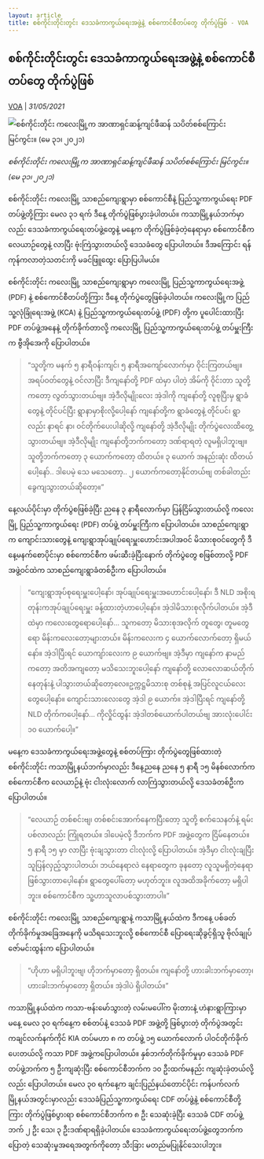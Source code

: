 ```yaml
---
layout: article
title: စစ်ကိုင်းတိုင်းတွင်း ဒေသခံကာကွယ်ရေးအဖွဲ့နဲ့ စစ်ကောင်စီတပ်တွေ တိုက်ပွဲဖြစ် - VOA
---
```


## စစ်ကိုင်းတိုင်းတွင်း ဒေသခံကာကွယ်ရေးအဖွဲ့နဲ့ စစ်ကောင်စီတပ်တွေ တိုက်ပွဲဖြစ်

[VOA](https://burmese.voanews.com/a/sagaing-kalay-myanmar-military-coup-protest/5910886.html) | _31/05/2021_
        
![စစ်ကိုင်းတိုင်း ကလေးမြို့က အာဏာရှင်ဆန့်ကျင်ဖီဆန် သပိတ်စစ်ကြောင်း မြင်ကွင်း။ (မေ ၃၁၊ ၂၀၂၁)](https://gdb.voanews.com/DFF10B91-1330-49BF-A17E-DA4BE1450F44_w1080_h608_s.jpg)

_စစ်ကိုင်းတိုင်း ကလေးမြို့က အာဏာရှင်ဆန့်ကျင်ဖီဆန် သပိတ်စစ်ကြောင်း မြင်ကွင်း။ (မေ ၃၁၊ ၂၀၂၁)_

စစ်ကိုင်းတိုင်း ကလေးမြို့ သာစည်ကျေးရွာမှာ စစ်ကောင်စီနဲ့ ပြည်သူ့ကာကွယ်ရေး PDF တပ်ဖွဲ့တို့ကြား မေလ ၃၁ ရက် ဒီနေ့ တိုက်ပွဲဖြစ်ပွားခဲ့ပါတယ်။ ကသာမြို့နယ်ဘက်မှာလည်း ဒေသခံကာကွယ်ရေးတပ်ဖွဲ့တွေနဲ့ မနေ့က တိုက်ပွဲဖြစ်ခဲ့တဲ့နေရာမှာ စစ်ကောင်စီက လေယာဉ်တွေနဲ့ လာပြီး ဗုံးကြဲသွားတယ်လို့ ဒေသခံတွေ ပြောပါတယ်။ ဒီအကြောင်း ရန်ကုန်ကလာတဲ့သတင်းကို မခင်ဖြူထွေး ပြောပြပါမယ်။

စစ်ကိုင်းတိုင်း ကလေးမြို့ သာစည်ကျေးရွာမှာ ကလေးမြို့ ပြည်သူ့ကာကွယ်ရေးအဖွဲ့ (PDF) နဲ့ စစ်ကောင်စီတပ်တို့ကြား ဒီနေ့ တိုက်ပွဲတွေဖြစ်ခဲ့ပါတယ်။ ကလေးမြို့က ပြည်သူ့လုံခြုံရေးအဖွဲ့ (KCA) နဲ့ ပြည်သူ့ကာကွယ်ရေးတပ်ဖွဲ့ (PDF) တို့က ပူပေါင်းထားပြီး PDF တပ်ဖွဲ့အနေနဲ့ တိုက်ခိုက်တာလို့ ကလေးမြို့ ပြည်သူ့ကာကွယ်ရေးတပ်ဖွဲ့ တပ်မှူးကြီးက ဗွီအိုအေကို ပြောပါတယ်။

> “သူတို့က မနက် ၅ နာရီဝန်းကျင်၊ ၅ နာရီအကျော်လောက်မှာ ဝိုင်းကြတယ်ဗျ။ အရပ်ဝတ်တွေနဲ့ ဝင်လာပြီး ဒီကျနော်တို့ PDF ထဲမှာ ပါတဲ့ အိမ်ကို ဝိုင်းတာ သူတို့ကတော့ လွတ်သွားတယ်ဗျ။ အဲ့ဒီလိုမျိုးလေး အဲ့ဒါကို ကျနော်တို့ လူစုပြီးမှ ရွာခံတွေနဲ့ တိုင်ပင်ပြီး ရွာနာမှာစိုးလို့ပေါ့နော် ကျနော်တို့က ရွာခံတွေနဲ့ တိုင်ပင်၊ ရွာလည်း နာရင် နာ၊ ဝင်တိုက်ပေးပါဆိုလို့ ကျနော်တို့ အဲ့ဒီလိုမျိုး တိုက်ပွဲလေးထိတွေ့သွားတယ်ဗျ။ အဲ့ဒီလိုမျိုး ကျနော်တို့ဘက်ကတော့ ဒဏ်ရာရတဲ့ လူမရှိပါဘူးဗျ။ သူတို့ဘက်ကတော့ ၃ ယောက်ကတော့ ထိတယ်။ ၃ ယောက် အနည်းဆုံး ထိတယ်ပေါ့နော်.. ဒါပေမဲ့ သေ မသေတော့.. ၂ ယောက်ကတော့နိုင်တယ်ဗျ တစ်ခါတည်း ခွေကျသွားတယ်ဆိုတော့။”

နေ့လယ်ပိုင်းမှာ တိုက်ပွဲစဖြစ်ခဲ့ပြီး ညနေ ၃ နာရီလောက်မှာ ပြန်ငြိမ်သွားတယ်လို့ ကလေးမြို့ ပြည်သူ့ကာကွယ်ရေး (PDF) တပ်ဖွဲ့ တပ်မှူးကြီးက ပြောပါတယ်။ သာစည်ကျေးရွာက ကျောင်းသားတွေနဲ့ ကျေးရွာအုပ်ချုပ်ရေးမှူးဟောင်းအပါအဝင် မိသားစုဝင်တွေကို ဒီနေ့မနက်စောပိုင်းမှာ စစ်ကောင်စီက ဖမ်းဆီးခဲ့ပြီးနောက် တိုက်ပွဲတွေ စဖြစ်တာလို့ PDF အဖွဲ့ဝင်ထဲက သာစည်ကျေးရွာခံတစ်ဦးက ပြောပါတယ်။

> “ကျေးရွာအုပ်စုရေးမှူးပေါ့နော်၊ အုပ်ချုပ်ရေးမှူးအဟောင်းပေါ့နော်၊ ဒီ NLD အစိုးရတုန်းကအုပ်ချုပ်ရေးမှူး ခန့်ထားတဲ့ဟာပေါ့နော်။ အဲ့ဒါမိသားစုလိုက်ပါတယ်။ အဲ့ဒီထဲမှာ ကလေးတွေရောပေါ့နော်... သူကတော့ မိသားစုအလိုက် တူတွေ၊ တူမတွေရော မိန်းကလေးတော့များတယ်။ မိန်းကလေးက ၄ ယောက်လောက်တော့ ရှိမယ်နော်။ အဲ့ဒါပြီးရင် ယောကျာ်းလေးက ၉ ယောက်ဗျ။ အဲ့ဒီမှာ ကျနော်က နာမည်ကတော့ အတိအကျတော့ မသိသေးဘူးပေါ့နော် ကျနော်တို့ လောလောဆယ်တိုက်နေတုန်းနဲ့ ပါသွားတယ်ဆိုတော့လေ။ဥက္ကဋ္ဌမိသားစု တစ်စုနဲ့ အပြင်လူငယ်လေးတွေပေါ့နော်။ ကျောင်းသားလေးတွေ အဲ့ဒါ ၉ ယောက်။ အဲ့ဒါပြီးရင် ကျနော်တို့ NLD တိုက်ကပေါ့နော်... ကိုလှိုင်ထွန်း အဲ့ဒါတစ်ယောက်ပါတယ်ဗျ အားလုံးပေါင်း ၁၀ ယောက်ပေါ့။”

မနေ့က ဒေသခံကာကွယ်ရေးအဖွဲ့တွေနဲ့ စစ်တပ်ကြား တိုက်ပွဲတွေဖြစ်ထားတဲ့ စစ်ကိုင်းတိုင်း ကသာမြို့နယ်ဘက်မှာလည်း ဒီနေ့ညနေ ညနေ ၅ နာရီ ၁၅ မိနစ်လောက်က စစ်ကောင်စီက လေယာဉ်နဲ့ ဗုံး ငါးလုံးလောက် လာကြဲသွားတယ်လို့ ဒေသခံတစ်ဦးက ပြောပါတယ်။

> “လေယာဉ် တစ်စင်းဗျ၊ တစ်စင်းအောက်နေကပြီးတော့ သူတို့ စက်သေနတ်နဲ့ ရမ်းပစ်လာလည်း ကြုံရတယ်။ ဒါပေမဲ့လို့ ဒီဘက်က PDF အဖွဲ့တွေက ငြိမ်နေတယ်။ ၅ နာရီ ၁၅ မှာ လာပြီး ဗုံးချသွားတာ ငါးလုံးလို့ ပြောပါတယ်။ အဲ့ဒီမှာ ငါးလုံးချပြီး သူပြန်လှည့်သွားပါတယ်၊ ဘယ်နေရာလဲ နေရာတွေက ခုနတော့ လူသူမရှိတဲ့နေရာဖြစ်သွားတာပေ့ါနော်။ ရွာတွေပေါ်တော့ မဟုတ်ဘူး။ လူအထိအခိုက်တော့ မရှိပါဘူး။ စစ်ကောင်စီက သူ့ဟာသူလာပစ်သွားတာပါ။”

စစ်ကိုင်းတိုင်း ကလေးမြို့ သာစည်ကျေးရွာနဲ့ ကသာမြို့နယ်ထဲက ဒီကနေ့ ပစ်ခတ်တိုက်ခိုက်မှုအခြေအနေကို မသိရသေးဘူးလို့ စစ်ကောင်စီ ပြောရေးဆိုခွင့်ရှိသူ ဗိုလ်ချုပ် ဇော်မင်းထွန်းက ပြောပါတယ်။

> “ဟိုဟာ မရှိပါဘူးဗျ၊ ဟိုဘက်မှာတော့ ရှိတယ်။ ကျနော်တို့ ဟားခါးဘက်မှာတော့၊ ဟားခါးဘက်မှာတော့ ရှိတယ်။ အဲ့ဒါပဲ ရှိပါတယ်။”

ကသာမြို့နယ်ထဲက ကသာ-ဗန်းမော်သွားတဲ့ လမ်းမပေါ်က မိုးတားနဲ့ ဟဲနားရွာကြားမှာ မနေ့ မေလ ၃၀ ရက်နေ့က စစ်တပ်နဲ့ ဒေသခံ PDF အဖွဲ့တို့ ဖြစ်ပွားတဲ့ တိုက်ပွဲအတွင်း ကချင်လက်နက်ကိုင် KIA တပ်မဟာ ၈ က တပ်ဖွဲ့ ၁၅ ယောက်လောက် ပါဝင်တိုက်ခိုက်ပေးတယ်လို့ ကသာ PDF အဖွဲ့ကပြောပါတယ်။ နှစ်ဘက်တိုက်ခိုက်မှုမှာ ဒေသခံ PDF တပ်ဖွဲ့ဘက်က ၅ ဦးကျဆုံးပြီး စစ်ကောင်စီဘက်က ၁၀ ဦးထက်မနည်း ကျဆုံးခဲ့တယ်လို့လည်း ပြောပါတယ်။ မေလ ၃၀ ရက်နေ့က ချင်းပြည်နယ်တောင်ပိုင်း ကန်ပက်လက်မြို့နယ်အတွင်းမှာလည်း ဒေသခံပြည်သူ့ကာကွယ်ရေး CDF တပ်ဖွဲ့နဲ့ စစ်ကောင်စီတို့ကြား တိုက်ပွဲဖြစ်ပွားရာ စစ်ကောင်စီဘက်က ၈ ဦး သေဆုံးခဲ့ပြီး ဒေသခံ CDF တပ်ဖွဲ့ဘက် ၂ ဦး သေ၊ ၃ ဦးဒဏ်ရာရရှိခဲ့ပါတယ်။ ဒေသခံကာကွယ်ရေးတပ်ဖွဲ့တွေဘက်ကပြောတဲ့ သေဆုံးမှုအရေအတွက်ကိုတော့ သီးခြား မတည်မပြုနိုင်သေးပါဘူး။